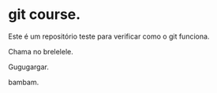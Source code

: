 # git course.
Este é um repositório teste para verificar como o git funciona.

Chama no brelelele.

Gugugargar.

bambam.